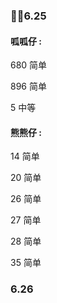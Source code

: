 ### 🐱‍🐉6.25

#### 呱呱仔 : 

680 简单 

896 简单

5 中等
#### 熊熊仔 : 
14 简单

20 简单

26 简单

27 简单

28 简单

35 简单

### 6.26

